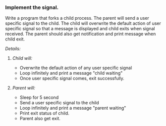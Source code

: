 ### Implement the signal.

Write a program that forks a child process. The parent will send a user specific signal to the child.
The child will overwrite the default action of user specific signal so that a message is displayed and child exits when signal received.
The parent should also get notification and print message when child exit.

*Details:* 

1.	*Child will:*

	-	Overwrite the default action of any user specific signal
	-	Loop infinitely and print a message "child waiting"
	-	Once user specific signal comes, exit successfully.

2.	*Parent will:*

	-	Sleep for 5 second
	-	Send a user specific signal  to the child
	-	Loop infinitely and print a message "parent waiting"
	-	Print exit status of child.
	-	Parent also get exit.
